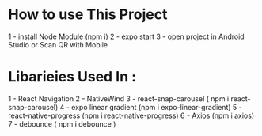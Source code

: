 # How to use This Project 
1 - install Node Module (npm i) 
2 - expo start 
3 - open project in Android Studio or Scan QR with Mobile

# Libarieies Used In :
1 - React Navigation
2 - NativeWind
3 - react-snap-carousel ( npm i react-snap-carousel)
4 - expo linear gradient (npm i expo-linear-gradient)
5 - react-native-progress (npm i react-native-progress)
6 - Axios (npm i axios)
7 - debounce ( npm i debounce )
